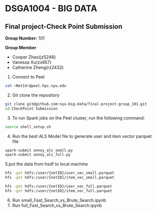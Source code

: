 # DSGA1004 - BIG DATA
## Final project-Check Point Submission
**Group Number:** 101


**Group Member**

- Cooper Zhao(jz5246)
- Vanessa Xu(zx657)
- Catherine Zheng(rz2432)


1. Connect to Peel
```bash
ssh <NetId>@peel.hpc.nyu.edu
```

2. Git clone the repository
```bash
git clone git@github.com:nyu-big-data/final-project-group_101.git
cd CheckPoint Submission
```

3. To run Spark jobs on the Peel cluster,  run the following command:
```bash
source shell_setup.sh
```
4. Run the best ALS Model file to generate user and item vector parquet file

```bash
spark-submit annoy_als_small.py
spark-submit annoy_als_full.py
```
 
5.put the data from hsdf to local machine 

```bash
hfs -get hdfs:/user/{netID}/user_vec_small.parquet
hfs -get hdfs:/user/{netID}/item_vec_small.parquet

hfs -get hdfs:/user/{netID}/user_vec_full.parquet
hfs -get hdfs:/user/{netID}/item_vec_full.parquet
```

6. Run small_Fast_Search_vs_Brute_Search.ipynb
7. Run full_Fast_Search_vs_Brute_Search.ipynb
